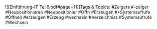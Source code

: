 
![[Einführung-IT-Teil6.pdf#page=11]]Tags & Topics:
   #Zeigers
   #-zeiger
   #Neupositionieren
   #Neupositionier
   #Öffn
   #Erzeugen
   #•Systemaufrufe
   #Öffnen
   #erzeugen
   #Erzeug
   #wechseln
   #Verzeichniss
   #Systemaufrufe
   #Wechseln